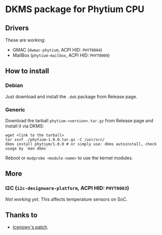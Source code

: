 # DKMS package for Phytium CPU

## Drivers

These are working:

- GMAC (`dwmac-phytium`, ACPI HID: `PHYT0004`)
- MailBox (`phytium-mailbox`, ACPI HID: `PHYT0009`)

## How to install

### Debian

Just download and install the `.deb` package from Release page.

### Generic

Download the tarball `phytium-<version>.tar.gz` from Release page and install it via DKMS:

```shell
wget <link to the tarball>
tar zxvf ./phytium-1.0.0.tar.gz -C /usr/src/
dkms install phytium/1.0.0 # or simply use: dkms autoinstall, check usage by `man dkms`
```

Reboot or `modprobe <module-name>` to use the kernel modules.

## More

### I2C (`i2c-designware-platform`, ACPI HID: `PHYT0003`)

*Not working yet.* This affects temperature sensors on SoC.

## Thanks to

  - [Icenowy's patch](https://github.com/torvalds/linux/compare/master...Icenowy:linux:ftd2k-wip).
